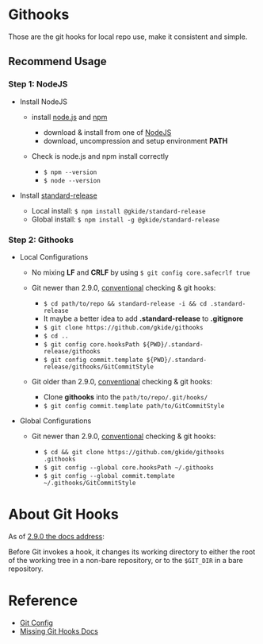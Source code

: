 # Githooks

Those are the git hooks for local repo use, make it consistent and simple.

## Recommend Usage

### Step 1: NodeJS

[node_js_url]: https://nodejs.org/en/
[node_js_npm_url]: https://www.npmjs.com/
[standard_release_url]: https://www.npmjs.com/package/@gkide/standard-release

- Install NodeJS

  - install [node.js][node_js_url] and [npm][node_js_npm_url]

    * download & install from one of [NodeJS](https://nodejs.org/en/download/)
    * download, uncompression and setup environment **PATH**

  - Check is node.js and npm install correctly

    * `$ npm --version`
    * `$ node --version`

- Install [standard-release][standard_release_url]

  * Local install: `$ npm install @gkide/standard-release`
  * Global install: `$ npm install -g @gkide/standard-release`

### Step 2: Githooks

- Local Configurations

  - No mixing **LF** and **CRLF** by using `$ git config core.safecrlf true`

  - Git newer than 2.9.0, [conventional](./Conventional.md) checking & git hooks:

    * `$ cd path/to/repo && standard-release -i && cd .standard-release`
    * It maybe a better idea to add **.standard-release** to **.gitignore**
    * `$ git clone https://github.com/gkide/githooks`
    * `$ cd ..`
    * `$ git config core.hooksPath ${PWD}/.standard-release/githooks`
    * `$ git config commit.template ${PWD}/.standard-release/githooks/GitCommitStyle`

  - Git older than 2.9.0, [conventional](./Conventional.md) checking & git hooks:

    * Clone **githooks** into the `path/to/repo/.git/hooks/`
    * `$ git config commit.template path/to/GitCommitStyle`

- Global Configurations

  - Git newer than 2.9.0, [conventional](./Conventional.md) checking & git hooks:

    * `$ cd && git clone https://github.com/gkide/githooks .githooks`
    * `$ git config --global core.hooksPath ~/.githooks`
    * `$ git config --global commit.template ~/.githooks/GitCommitStyle`

# About Git Hooks
As of [2.9.0 the docs address][git_scm_docs_githooks_url]:

Before Git invokes a hook, it changes its working directory to either the root of
the working tree in a non-bare repository, or to the `$GIT_DIR` in a bare repository.

[git_scm_docs_githooks_url]: https://git-scm.com/docs/githooks/2.9.0

# Reference
- [Git Config][git_config_url]
- [Missing Git Hooks Docs][missing_git_hooks_docs_url]

[git_config_url]: https://git-scm.com/docs/git-config
[missing_git_hooks_docs_url]: https://longair.net/blog/2011/04/09/missing-git-hooks-documentation


